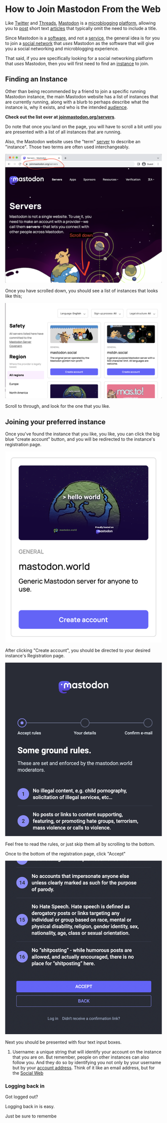 # How to Join Mastodon From the Web

Like [Twitter](https://en.wikipedia.org/wiki/Twitter) and [Threads](https://en.wikipedia.org/wiki/Threads_(social_network)), [Mastodon](https://joinmastodon.org/) is a [microblogging](/docs/glossary/microblogging) [platform](/docs/glossary/platform), allowing you to [post](/docs/glossary/post) short text [articles](/docs/glossary/article) that typically omit the need to include a title.

Since Mastodon is a [software](/docs/glossary/software), and not a [service](/docs/glossary/service), the general idea is for you to join a [social network](/docs/glossary/social-network.md) that *uses* Mastodon as the software that will give you a social networking and microblogging experience.

That said, if you are specifically looking for a social networking platform that *uses* Mastodon, then you will first need to find an [instance](/docs/glossary/instance) to join.

## Finding an Instance

Other than being recommended by a friend to join a specific running Mastodon instance, the main Mastodon website has a list of instances that are currently running, along with a blurb to perhaps describe what the instance is, why it exists, and who is the intended [audience](/docs/glossary/audience).

**Check out the list over at [joinmastodon.org/servers](https://joinmastodon.org/servers)**.

Do note that once you land on the page, you will have to scroll a bit until you are presented with a list of all instances that are running.

Also, the Mastodon website uses the "term" [server](/docs/glossary/server) to describe an "instance". Those two terms are often used interchangeably.

![The Mastodon's website's server list page. You have to scroll down to actually see the list](joinmastodon.png)

Once you have scrolled down, you should see a list of instances that looks like this;

![The list of servers](serverslist.png)

Scroll to through, and look for the one that you like.

## Joining your preferred instance

Once you've found the instance that you like, you like, you can click the big blue "create account" button, and you will be redirected to the instance's registration page.

![](joining.png)

After clicking "Create account", you should be directed to your desired instance's Registration page.

![](registration.png)

Feel free to read the rules, or just skip them all by scrolling to the bottom.

Once to the bottom of the registration page, click "Accept"

![](registration-click.png)

Next you should be presented with four text input boxes.

1. Username: a unique string that will identify your account on the instance that you are on. But remember, people on other instances can also follow you. And they do so by identifying you not only by your username but by your [account address](/docs/specification/account-address). Think of it like an email address, but for the [Social Web](/docs/glossary/social-web)

### Logging back in

Got logged out?

Logging back in is easy.

Just be sure to remembe